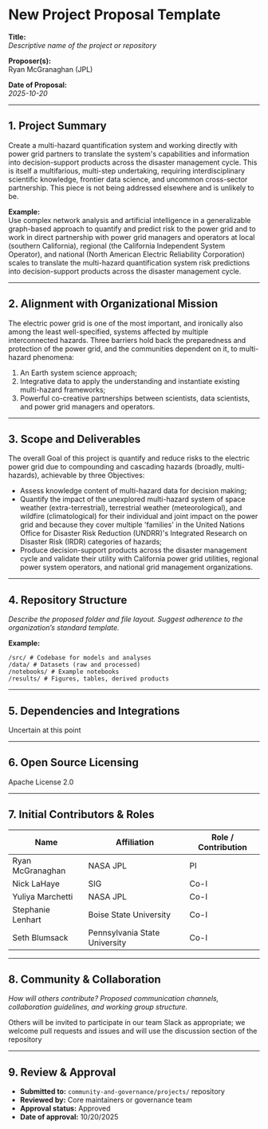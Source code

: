 
# New Project Proposal Template

**Title:**  
_Descriptive name of the project or repository_

**Proposer(s):**  
Ryan McGranaghan (JPL)

**Date of Proposal:**  
_2025-10-20_

---

## 1. Project Summary
Create a multi-hazard quantification system and working directly with power grid partners to translate the system's capabilities and information into decision-support products across the disaster management cycle. This is itself a multifarious, multi-step undertaking, requiring interdisciplinary scientific knowledge, frontier data science, and uncommon cross-sector partnership. This piece is not being addressed elsewhere and is unlikely to be.

**Example:**  
Use complex network analysis and artificial intelligence in a generalizable graph-based approach to quantify and predict risk to the power grid and to work in direct partnership with power grid managers and operators at local (southern California), regional (the California Independent System Operator), and national (North American Electric Reliability Corporation) scales to translate the multi-hazard quantification system risk predictions into decision-support products across the disaster management cycle.

---

## 2. Alignment with Organizational Mission
The electric power grid is one of the most important, and ironically also among the least well-specified, systems affected by multiple interconnected hazards. Three barriers hold back the preparedness and protection of the power grid, and the communities dependent on it, to multi-hazard phenomena:
1. An Earth system science approach;
2. Integrative data to apply the understanding and instantiate existing multi-hazard frameworks;
3. Powerful co-creative partnerships between scientists, data scientists, and power grid managers and operators.


---

## 3. Scope and Deliverables
The overall Goal of this project is quantify and reduce risks to the electric power grid due to compounding and cascading hazards
(broadly, multi-hazards), achievable by three Objectives:
- Assess knowledge content of multi-hazard data for decision making;
- Quantify the impact of the unexplored multi-hazard system of space weather (extra-terrestrial), terrestrial weather (meteorological), and wildfire (climatological) for their individual and joint impact on the power grid and because they cover multiple 'families' in the United Nations Office for Disaster Risk Reduction (UNDRR)'s Integrated Research on Disaster Risk (IRDR) categories of hazards;
- Produce decision-support products across the disaster management cycle and validate their utility with California power grid utilities, regional power system operators, and national grid management organizations.

---

## 4. Repository Structure
_Describe the proposed folder and file layout. Suggest adherence to the organization’s standard template._  

**Example:**  
```
/src/ # Codebase for models and analyses
/data/ # Datasets (raw and processed)
/notebooks/ # Example notebooks
/results/ # Figures, tables, derived products
```


---

## 5. Dependencies and Integrations
Uncertain at this point


---

## 6. Open Source Licensing
Apache License 2.0


---

## 7. Initial Contributors & Roles
| Name | Affiliation | Role / Contribution |
|------|------------|-------------------|
|  Ryan McGranaghan    |     NASA JPL       |       PI            |
|  Nick LaHaye    |     SIG       |       Co-I            |
|  Yuliya Marchetti    |     NASA JPL       |       Co-I            |
|  Stephanie Lenhart    |     Boise State University       |       Co-I            |
|  Seth Blumsack    |     Pennsylvania State University       |       Co-I            |

---

## 8. Community & Collaboration
_How will others contribute? Proposed communication channels, collaboration guidelines, and working group structure._

Others will be invited to participate in our team Slack as appropriate; we welcome pull requests and issues and will use the discussion section of the repository

---

## 9. Review & Approval
- **Submitted to:** `community-and-governance/projects/` repository  
- **Reviewed by:** Core maintainers or governance team  
- **Approval status:** Approved 
- **Date of approval:** 10/20/2025 


